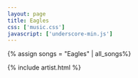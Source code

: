 ```yaml
---
layout: page
title: Eagles
css: ['music.css']
javascript: ['underscore-min.js']
---
```

{% assign songs = "Eagles" | all_songs%}

{% include artist.html %}
